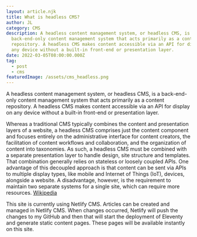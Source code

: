 ```yaml
---
layout: article.njk
title: What is headless CMS?
author: JL
category: CMS
description: A headless content management system, or headless CMS, is a
  back-end-only content management system that acts primarily as a content
  repository. A headless CMS makes content accessible via an API for display on
  any device without a built-in front-end or presentation layer.
date: 2022-03-05T08:00:00.000Z
tag:
  - post
  - cms
featuredImage: /assets/cms_headless.png
---
```

<!--StartFragment-->

A headless content management system, or headless CMS, is a back-end-only content management system that acts primarily as a content repository. A headless CMS makes content accessible via an API for display on any device without a built-in front-end or presentation layer.

Whereas a traditional CMS typically combines the content and presentation layers of a website, a headless CMS comprises just the content component and focuses entirely on the administrative interface for content creators, the facilitation of content workflows and collaboration, and the organization of content into taxonomies. As such, a headless CMS must be combined with a separate presentation layer to handle design, site structure and templates. That combination generally relies on stateless or loosely coupled APIs.
One advantage of this decoupled approach is that content can be sent via APIs to multiple display types, like mobile and Internet of Things (IoT), devices, alongside a website. A disadvantage, however, is the requirement to maintain two separate systems for a single site, which can require more resources. [Wikipedia](https://en.wikipedia.org/wiki/Headless_content_management_system)

This site is currently using Netlify CMS. Articles can be created and managed in Netlify CMS. When changes occurred, Netlify will push the changes to my GitHub and then that will start the deployment of Eleventy and generate static content pages. These pages will be available instantly on this site.

<!--EndFragment-->